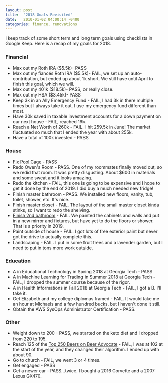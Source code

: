 ```yaml
---
layout: post
title:  "2018 Goals Revisited"
date:   2010-01-02 04:00:14 -0400
categories: finance, renovations
---
```


I keep track of some short term and long term goals using checklists in Google Keep. Here is a recap of my goals for 2018.

### Financial
* Max out my Roth IRA ($5.5k)- PASS
* Max out my fiancés Roth IRA ($5.5k)- FAIL, we set up an auto-contribution, but ended up about 1k short. We still have until April to finish this goal, which we will.
* Max out my 401k ($18.5k)- PASS, or really close.
* Max out my HSA ($3.45k)- PASS
* Keep 3k in an Ally Emergency Fund - FAIL, I had 3k in there multiple times but I always take it out. I use my emergency fund different than most.
* Have 30k saved in taxable investment accounts for a down payment on our next house - FAIL, reached 19k.
* Reach a Net Worth of 260k - FAIL. I hit 259.5k in June! The market fluctuated so much that I ended the year with about 255k.
* Have a total of 100k invested - PASS

### House
* [Fix Pool Cage](https://rskelton.com/pool-enclosure-replacement/) - PASS
* Redo Owen's Room - PASS. One of my roommates finally moved out, so we redid that room. It was pretty disgusting. About $600 in materials and some sweat and it looks amazing.
* Redo the kitchen - FAIL, this one is going to be expensive and I hope to get it done by the end of 2019. I did buy a much needed new fridge!
* Finish master bathroom - PASS. We installed new floors, vanity, tub, toilet, shower, etc. It's nice.
* Finish master closet - FAIL. The layout of the small master closet kinda stinks, so I want to redo the shelving.
* [Finish 2nd bathroom](https://rskelton.com/$500-bathroom-remodel/) - FAIL. We painted the cabinets and walls and put in a new mirror and fixtures, but have yet to do the floors or shower. That is a priority in 2019.
* Paint outside of house - FAIL. I got lots of free exterior paint but never got the drive to actually complete this.
* Landscaping - FAIL. I put in some fruit trees and a lavender garden, but I need to put in tons more work outside.

### Education
* A in Educational Technology in Spring 2018 at Georgia Tech - PASS
* A in Machine Learning for Trading in Summer 2018 at Georgia Tech - FAIL, I dropped the summer course because of the rigor.
* A in Health Informations in Fall 2018 at Georgia Tech - FAIL, I got a B. I'll take it.
* Get Elizabeth and my college diplomas framed - FAIL. It would take me an hour at Michaels and a few hundred bucks, but I haven't done it still.
* Obtain the AWS SysOps Administrator Certification - PASS.

### Other
* Weight down to 200 - PASS, we started on the keto diet and I dropped from 220 to 195.
* Reach 125 of the [Top 250 Beers on Beer Advocate](https://www.beeradvocate.com/lists/top/) - FAIL, I was at 102 at the start of the year, and they changed their algorithm. I ended up with about 90.
* Go to church - FAIL, we went 3 or 4 times.
* Get engaged - PASS
* Get a newer car - PASS...twice. I bought a 2016 Corvette and a 2007 Lexus GX470.
